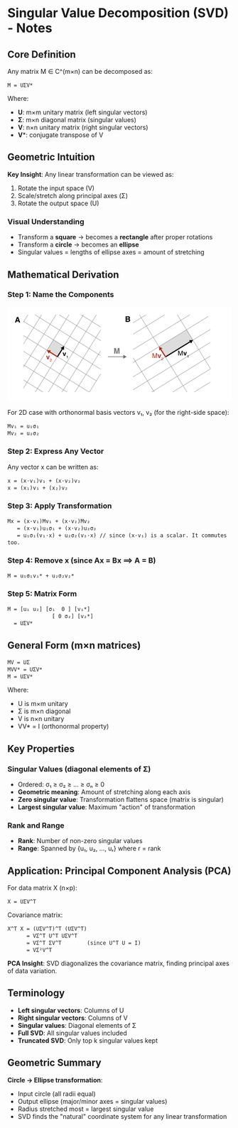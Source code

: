 # Singular Value Decomposition (SVD) - Notes

## Core Definition

Any matrix M ∈ C^(m×n) can be decomposed as:

```
M = UΣV*
```

Where:

- **U**: m×m unitary matrix (left singular vectors)
- **Σ**: m×n diagonal matrix (singular values)
- **V**: n×n unitary matrix (right singular vectors)
- **V***: conjugate transpose of V

## Geometric Intuition

**Key Insight**: Any linear transformation can be viewed as:

1. Rotate the input space (V)
2. Scale/stretch along principal axes (Σ)  
3. Rotate the output space (U)

### Visual Understanding

- Transform a **square** → becomes a **rectangle** after proper rotations
- Transform a **circle** → becomes an **ellipse**
- Singular values = lengths of ellipse axes = amount of stretching

## Mathematical Derivation

### Step 1: Name the Components

![alt text](svd-img2.png) 

For 2D case with orthonormal basis vectors v₁, v₂ (for the right-side space):

```
Mv₁ = u₁σ₁
Mv₂ = u₂σ₂
```

### Step 2: Express Any Vector

Any vector x can be written as:

```
x = (x·v₁)v₁ + (x·v₂)v₂
x = (x₁)v₁ + (x₂)v₂
```

### Step 3: Apply Transformation

```
Mx = (x·v₁)Mv₁ + (x·v₂)Mv₂
   = (x·v₁)u₁σ₁ + (x·v₂)u₂σ₂
   = u₁σ₁(v₁·x) + u₂σ₂(v₂·x) // since (x·v₁) is a scalar. It commutes too.
```

### Step 4: Remove x (since Ax = Bx ⟹ A = B)

```
M = u₁σ₁v₁* + u₂σ₂v₂*
```

### Step 5: Matrix Form

```
M = [u₁ u₂] [σ₁  0 ] [v₁*]
              [ 0 σ₂] [v₂*]
  = UΣV*
```

## General Form (m×n matrices)

```
MV = UΣ
MVV* = UΣV*
M = UΣV*
```

Where:

- U is m×m unitary
- Σ is m×n diagonal  
- V is n×n unitary
- VV* = I (orthonormal property)

## Key Properties

### Singular Values (diagonal elements of Σ)

- Ordered: σ₁ ≥ σ₂ ≥ ... ≥ σₙ ≥ 0
- **Geometric meaning**: Amount of stretching along each axis
- **Zero singular value**: Transformation flattens space (matrix is singular)
- **Largest singular value**: Maximum "action" of transformation

### Rank and Range

- **Rank**: Number of non-zero singular values
- **Range**: Spanned by {u₁, u₂, ..., uᵣ} where r = rank

## Application: Principal Component Analysis (PCA)

For data matrix X (n×p):

```
X = UΣV^T
```

Covariance matrix:

```
X^T X = (UΣV^T)^T (UΣV^T)
      = VΣ^T U^T UΣV^T
      = VΣ^T ΣV^T        (since U^T U = I)
      = VΣ²V^T
```

**PCA Insight**: SVD diagonalizes the covariance matrix, finding principal axes of data variation.

## Terminology

- **Left singular vectors**: Columns of U
- **Right singular vectors**: Columns of V  
- **Singular values**: Diagonal elements of Σ
- **Full SVD**: All singular values included
- **Truncated SVD**: Only top k singular values kept

## Geometric Summary

**Circle → Ellipse transformation**:

- Input circle (all radii equal)
- Output ellipse (major/minor axes = singular values)
- Radius stretched most = largest singular value
- SVD finds the "natural" coordinate system for any linear transformation
